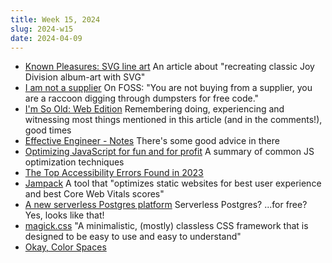 ```yaml
---
title: Week 15, 2024
slug: 2024-w15
date: 2024-04-09
---
```


- [Known Pleasures: SVG line art](https://tomhazledine.com/known-pleasures-svg-line-art/)
  An article about "recreating classic Joy Division album-art with SVG"
- [I am not a supplier](https://www.softwaremaxims.com/blog/not-a-supplier)
  On FOSS: "You are not buying from a supplier, you are a raccoon digging through dumpsters for free code."
- [I'm So Old: Web Edition](https://davidwalsh.name/im-so-old-1)
  Remembering doing, experiencing and witnessing most things mentioned in this article (and in the comments!), good times
- [Effective Engineer - Notes](https://gist.github.com/bbertolani/df95a82e5963d8375e8617e63ef50ffd)
  There's some good advice in there
- [Optimizing JavaScript for fun and for profit](https://romgrk.com/posts/optimizing-javascript)
  A summary of common JS optimization techniques
- [The Top Accessibility Errors Found in 2023](https://www.tpgi.com/the-top-accessibility-errors-found-in-2023/)
- [Jampack](https://jampack.divriots.com)
  A tool that "optimizes static websites for best user experience and best Core Web Vitals scores"
- [A new serverless Postgres platform](https://xata.io/blog/serverless-postgres-platform)
  Serverless Postgres? ...for free? Yes, looks like that!
- [magick.css](https://css.winterveil.net)
  "A minimalistic, (mostly) classless CSS framework that is designed to be easy to use and easy to understand"
- [Okay, Color Spaces](https://ericportis.com/posts/2024/okay-color-spaces/)
